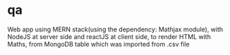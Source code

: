 # qa
Web app using MERN stack(using the dependency: Mathjax module), with NodeJS at server side and reactJS at client side, to render HTML with Maths, from MongoDB table which was imported from .csv file
